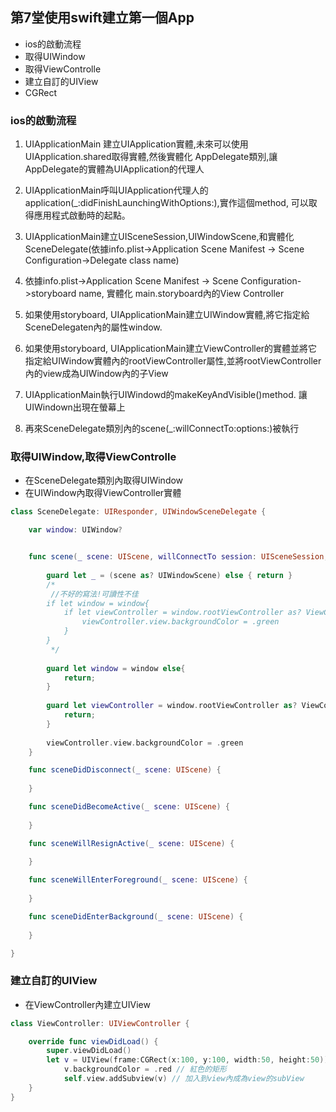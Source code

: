 ## 第7堂使⽤swift建立第⼀個App
- ios的啟動流程
- 取得UIWindow
- 取得ViewControlle
- 建立自訂的UIView
- CGRect

### ios的啟動流程
1. UIApplicationMain 建立UIApplication實體,未來可以使用UIApplication.shared取得實體,然後實體化 AppDelegate類別,讓AppDelegate的實體為UIApplication的代理人

2. UIApplicationMain呼叫UIApplication代理人的application(_:didFinishLaunchingWithOptions:),實作這個method, 可以取得應用程式啟動時的起點。

3. UIApplicationMain建立UISceneSession,UIWindowScene,和實體化SceneDelegate(依據info.plist->Application Scene Manifest -> Scene Configuration->Delegate class name)

4. 依據info.plist->Application Scene Manifest -> Scene Configuration->storyboard name, 實體化 main.storyboard內的View Controller

5. 如果使用storyboard, UIApplicationMain建立UIWindow實體,將它指定給SceneDelegaten內的屬性window.

6. 如果使用storyboard, UIApplicationMain建立ViewController的實體並將它指定給UIWindow實體內的rootViewController屬性,並將rootViewController內的view成為UIWindow內的子View

7. UIApplicationMain執行UIWindowd的makeKeyAndVisible()method. 讓UIWindown出現在螢幕上

8. 再來SceneDelegate類別內的scene(_:willConnectTo:options:)被執行

### 取得UIWindow,取得ViewControlle

- 在SceneDelegate類別內取得UIWindow
- 在UIWindow內取得ViewController實體


```swift
class SceneDelegate: UIResponder, UIWindowSceneDelegate {

    var window: UIWindow?


    func scene(_ scene: UIScene, willConnectTo session: UISceneSession, options connectionOptions: UIScene.ConnectionOptions) {
        
        guard let _ = (scene as? UIWindowScene) else { return }
        /*
         //不好的寫法!可讀性不佳
        if let window = window{
            if let viewController = window.rootViewController as? ViewController{
                viewController.view.backgroundColor = .green
            }
        }
         */
        
        guard let window = window else{
            return;
        }
        
        guard let viewController = window.rootViewController as? ViewController else{
            return;
        }
        
        viewController.view.backgroundColor = .green
    }

    func sceneDidDisconnect(_ scene: UIScene) {
        
    }

    func sceneDidBecomeActive(_ scene: UIScene) {
        
    }

    func sceneWillResignActive(_ scene: UIScene) {
       
    }

    func sceneWillEnterForeground(_ scene: UIScene) {
       
    }

    func sceneDidEnterBackground(_ scene: UIScene) {
       
    }

}
```

### 建立自訂的UIView
- 在ViewController內建立UIView

```swift
class ViewController: UIViewController {

    override func viewDidLoad() {
        super.viewDidLoad()
        let v = UIView(frame:CGRect(x:100, y:100, width:50, height:50))
            v.backgroundColor = .red // 紅色的矩形
            self.view.addSubview(v) // 加入到view內成為view的subView
    }
}

```


